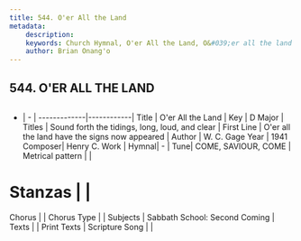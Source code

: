 ```yaml
---
title: 544. O'er All the Land
metadata:
    description: 
    keywords: Church Hymnal, O'er All the Land, O&#039;er all the land have the signs now appeared, Sound forth the tidings, long, loud, and clear
    author: Brian Onang'o
---
```



## 544. O'ER ALL THE LAND

```txt

```

- |   -  |
-------------|------------|
Title | O'er All the Land |
Key | D Major |
Titles | Sound forth the tidings, long, loud, and clear |
First Line | O&#039;er all the land have the signs now appeared |
Author | W. C. Gage
Year | 1941
Composer| Henry C. Work |
Hymnal|  - |
Tune| COME, SAVIOUR, COME |
Metrical pattern | |
# Stanzas |  |
Chorus |  |
Chorus Type |  |
Subjects | Sabbath School: Second Coming |
Texts |  |
Print Texts | 
Scripture Song |  |
  
